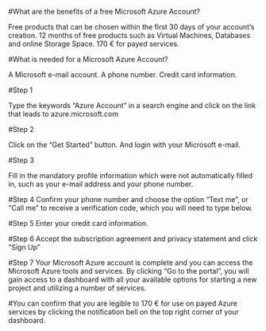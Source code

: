 #What are the benefits of a free Microsoft Azure Account?

Free products that can be chosen within the first 30 days of your account’s creation.
12 months of free products such as Virtual Machines, Databases and online Storage Space.
170 € for payed services.

#What is needed for a Microsoft Azure Account?

A Microsoft e-mail account.
A phone number.
Credit card information.
 

#Step 1 

Type the keywords “Azure Account” in a search engine and click on the link that leads to azure.microsoft.com
 

 
#Step 2

Click on the “Get Started” button.
And login with your Microsoft e-mail.

 
#Step 3

Fill in the mandatory profile information which were not automatically filled in, such as your e-mail address and your phone number.

 

#Step 4
Confirm your phone number and choose the option “Text me”, or “Call me” to receive a verification code, which you will need to type below. 

 

 

#Step 5	
Enter your credit card information.

 

#Step 6
Accept the subscription agreement and privacy statement and click “Sign Up”

 

#Step 7
Your Microsoft Azure account is complete and you can access the Microsoft Azure tools and services. By clicking “Go to the portal”, you will gain access to a dashboard with all your available options for starting a new project and utilizing a number of services.

#You can confirm that you are legible to 170 € for use on payed Azure services by clicking the notification bell on the top right corner of your dashboard.


